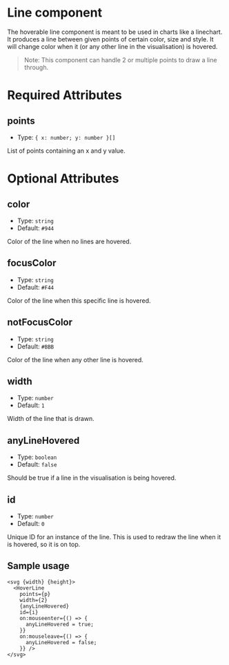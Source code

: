# Line component

The hoverable line component is meant to be used in charts like a linechart. It produces a line between given points of certain color, size and style. It will change color when it (or any other line in the visualisation) is hovered.

> Note: This component can handle 2 or multiple points to draw a line through.

# Required Attributes

## points

- Type: `{ x: number; y: number }[]`

List of points containing an x and y value.

# Optional Attributes

## color

- Type: `string`
- Default: `#944`

Color of the line when no lines are hovered.

## focusColor

- Type: `string`
- Default: `#F44`

Color of the line when this specific line is hovered.

## notFocusColor

- Type: `string`
- Default: `#BBB`

Color of the line when any other line is hovered.

## width

- Type: `number`
- Default: `1`

Width of the line that is drawn.

## anyLineHovered

- Type: `boolean`
- Default: `false`

Should be true if a line in the visualisation is being hovered.

## id

- Type: `number`
- Default: `0`

Unique ID for an instance of the line. This is used to redraw the line when it is hovered, so it is on top.

## Sample usage

```svelte
<svg {width} {height}>
  <HoverLine
    points={p}
    width={2}
    {anyLineHovered}
    id={i}
    on:mouseenter={() => {
      anyLineHovered = true;
    }}
    on:mouseleave={() => {
      anyLineHovered = false;
    }} />
</svg>
```
